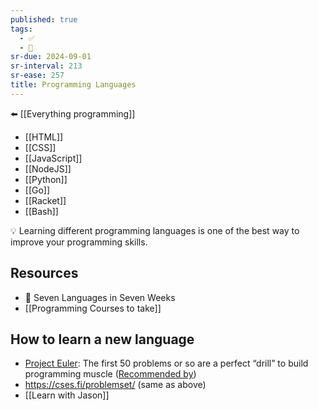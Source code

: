 ```yaml
---
published: true
tags:
  - ✅
  - 🧭
sr-due: 2024-09-01
sr-interval: 213
sr-ease: 257
title: Programming Languages
---
```

⬅️ [[Everything programming]]

- [[HTML]]
- [[CSS]]
- [[JavaScript]]
- [[NodeJS]]
- [[Python]]
- [[Go]]
- [[Racket]]
- [[Bash]]

💡 Learning different programming languages is one of the best way to improve your programming skills.

## Resources
- 📕 Seven Languages in Seven Weeks 
- [[Programming Courses to take]]

## How to learn a new language
- [Project Euler]([https://projecteuler.net/archives](https://projecteuler.net/archives)): The first 50 problems or so are a perfect “drill” to build programming muscle ([Recommended by](https://matklad.github.io/2023/08/06/fantastic-learning-resources.html))
- https://cses.fi/problemset/ (same as above)
- [[Learn with Jason]]
